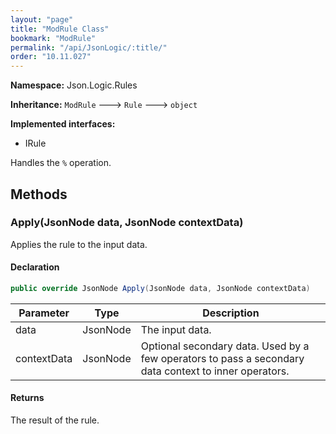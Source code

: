 ```yaml
---
layout: "page"
title: "ModRule Class"
bookmark: "ModRule"
permalink: "/api/JsonLogic/:title/"
order: "10.11.027"
---
```

**Namespace:** Json.Logic.Rules

**Inheritance:**
`ModRule`
 🡒 
`Rule`
 🡒 
`object`

**Implemented interfaces:**

- IRule

Handles the `%` operation.

## Methods

### Apply(JsonNode data, JsonNode contextData)

Applies the rule to the input data.

#### Declaration

```c#
public override JsonNode Apply(JsonNode data, JsonNode contextData)
```

| Parameter | Type | Description |
|---|---|---|
| data | JsonNode | The input data. |
| contextData | JsonNode | Optional secondary data.  Used by a few operators to pass a secondary     data context to inner operators. |


#### Returns

The result of the rule.

